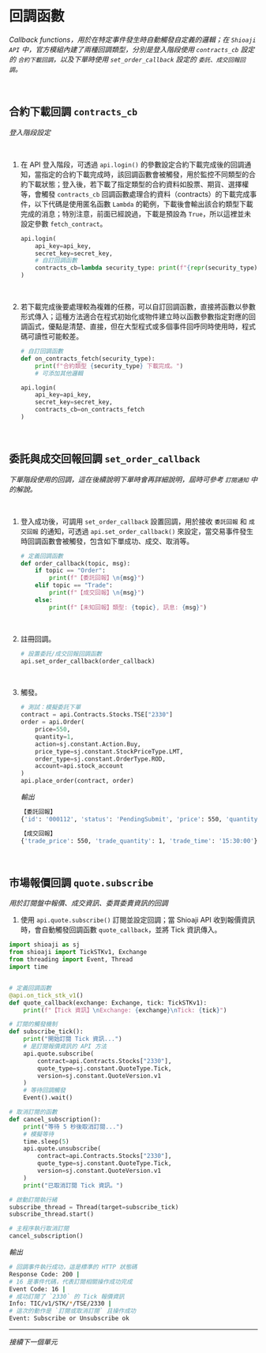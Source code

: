 # 回調函數

_Callback functions，用於在特定事件發生時自動觸發自定義的邏輯；在 `Shioaji API` 中，官方模組內建了兩種回調類型，分別是登入階段使用 `contracts_cb` 設定的 `合約下載回調`，以及下單時使用 `set_order_callback` 設定的 `委託、成交回報回調`。_

<br>

## 合約下載回調 `contracts_cb`

_登入階段設定_

<br>

1. 在 API 登入階段，可透過 `api.login()` 的參數設定合約下載完成後的回調通知，當指定的合約下載完成時，該回調函數會被觸發，用於監控不同類型的合約下載狀態；登入後，若下載了指定類型的合約資料如股票、期貨、選擇權等，會觸發 `contracts_cb` 回調函數處理合約資料（contracts）的下載完成事件，以下代碼是使用匿名函數 `Lambda` 的範例，下載後會輸出該合約類型下載完成的消息；特別注意，前面已經說過，下載是預設為 `True`，所以這裡並未設定參數 `fetch_contract`。

    ```python
    api.login(
        api_key=api_key,
        secret_key=secret_key,
        # 自訂回調函數
        contracts_cb=lambda security_type: print(f"{repr(security_type)} fetch done.")
    )
    ```

<br>

2. 若下載完成後要處理較為複雜的任務，可以自訂回調函數，直接將函數以參數形式傳入；這種方法適合在程式初始化或物件建立時以函數參數指定對應的回調函式，優點是清楚、直接，但在大型程式或多個事件回呼同時使用時，程式碼可讀性可能較差。

    ```python
    # 自訂回調函數
    def on_contracts_fetch(security_type):
        print(f"合約類型 {security_type} 下載完成。")
        # 可添加其他邏輯

    api.login(
        api_key=api_key,
        secret_key=secret_key,
        contracts_cb=on_contracts_fetch
    )
    ```

<br>

## 委託與成交回報回調 `set_order_callback`

_下單階段使用的回調，這在後續說明下單時會再詳細說明，屆時可參考 `訂閱通知` 中的解說。_

<br>

1. 登入成功後，可調用 `set_order_callback` 設置回調，用於接收 `委託回報` 和 `成交回報` 的通知，可透過 `api.set_order_callback()` 來設定，當交易事件發生時回調函數會被觸發，包含如下單成功、成交、取消等。

    ```python
    # 定義回調函數
    def order_callback(topic, msg):
        if topic == "Order":
            print(f"【委託回報】\n{msg}")
        elif topic == "Trade":
            print(f"【成交回報】\n{msg}")
        else:
            print(f"【未知回報】類型: {topic}, 訊息: {msg}")
    ```

<br>

2. 註冊回調。

    ```python
    # 設置委託/成交回報回調函數
    api.set_order_callback(order_callback)
    ```

<br>

3. 觸發。

    ```python
    # 測試：模擬委託下單
    contract = api.Contracts.Stocks.TSE["2330"]
    order = api.Order(
        price=550,
        quantity=1,
        action=sj.constant.Action.Buy,
        price_type=sj.constant.StockPriceType.LMT,
        order_type=sj.constant.OrderType.ROD,
        account=api.stock_account
    )
    api.place_order(contract, order)
    ```

    _輸出_

    ```bash
    【委託回報】
    {'id': '000112', 'status': 'PendingSubmit', 'price': 550, 'quantity': 1}

    【成交回報】
    {'trade_price': 550, 'trade_quantity': 1, 'trade_time': '15:30:00'}
    ```

<br>

## 市場報價回調 `quote.subscribe`

_用於訂閱盤中報價、成交資訊、委買委賣資訊的回調_

1. 使用 `api.quote.subscribe()` 訂閱並設定回調；當 Shioaji API 收到報價資訊時，會自動觸發回調函數 `quote_callback`，並將 Tick 資訊傳入。

```python
import shioaji as sj
from shioaji import TickSTKv1, Exchange
from threading import Event, Thread
import time


# 定義回調函數
@api.on_tick_stk_v1()
def quote_callback(exchange: Exchange, tick: TickSTKv1):
    print(f"【Tick 資訊】\nExchange: {exchange}\nTick: {tick}")

# 訂閱的觸發機制
def subscribe_tick():
    print("開始訂閱 Tick 資訊...")
    # 是訂閱報價資訊的 API 方法
    api.quote.subscribe(
        contract=api.Contracts.Stocks["2330"],
        quote_type=sj.constant.QuoteType.Tick,
        version=sj.constant.QuoteVersion.v1
    )
    # 等待回調觸發
    Event().wait()  

# 取消訂閱的函數
def cancel_subscription():
    print("等待 5 秒後取消訂閱...")
    # 模擬等待
    time.sleep(5)
    api.quote.unsubscribe(
        contract=api.Contracts.Stocks["2330"],
        quote_type=sj.constant.QuoteType.Tick,
        version=sj.constant.QuoteVersion.v1
    )
    print("已取消訂閱 Tick 資訊。")

# 啟動訂閱執行緒
subscribe_thread = Thread(target=subscribe_tick)
subscribe_thread.start()

# 主程序執行取消訂閱
cancel_subscription()

```

_輸出_

```bash
# 回調事件執行成功，這是標準的 HTTP 狀態碼
Response Code: 200 | 
# 16 是事件代碼，代表訂閱相關操作成功完成
Event Code: 16 | 
# 成功訂閱了 `2330` 的 Tick 報價資訊
Info: TIC/v1/STK/*/TSE/2330 | 
# 這次的動作是 `訂閱或取消訂閱` 且操作成功
Event: Subscribe or Unsubscribe ok
```


___

_接續下一個單元_